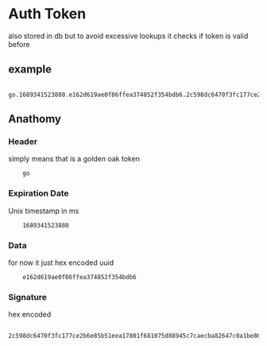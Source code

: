 # Auth Token
also stored in db but to avoid excessive lookups it checks if token is valid before

## example
```
    go.1689341523880.e162d619ae0f86ffea374852f354bdb6.2c598dc6470f3fc177ce2b6e85b51eea17801f681075d88945c7caecba82647c0a1be860bbc863845f1920eff6475dc1c05b408c5bbd399813e96d2be15d2d04
```
## Anathomy
### Header
simply means that is a golden oak token
```
    go
```
### Expiration Date
Unix timestamp in ms
```
    1689341523880
```
### Data
for now it just hex encoded uuid
```
    e162d619ae0f86ffea374852f354bdb6
```
### Signature
hex encoded
```
    2c598dc6470f3fc177ce2b6e85b51eea17801f681075d88945c7caecba82647c0a1be860bbc863845f1920eff6475dc1c05b408c5bbd399813e96d2be15d2d04
```